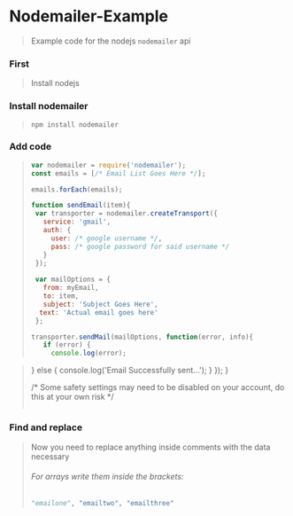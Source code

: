 # Nodemailer-Example
>Example code for the nodejs `nodemailer` api

### First
> Install nodejs

### Install nodemailer
> `npm install nodemailer`

### Add code
> ```js 
> var nodemailer = require('nodemailer');
>const emails = [/* Email List Goes Here */];
>
>emails.forEach(emails);
>
>function sendEmail(item){
>  var transporter = nodemailer.createTransport({
>    service: 'gmail',
>    auth: {
>      user: /* google username */,
>      pass: /* google password for said username */
>    }
>  });
>  
>  var mailOptions = {
>    from: myEmail,
>    to: item,
>    subject: 'Subject Goes Here',
>   text: 'Actual email goes here'
>  };
> 
> transporter.sendMail(mailOptions, function(error, info){
>    if (error) {
>      console.log(error);

>    } else {
>      console.log('Email Successfully sent...');
>    }
>  });
>}
>
>/* Some safety settings may need to be disabled on your account, do this at your own risk */
>```

### Find and replace
> Now you need to replace anything inside comments with the data necessary
> ###### For arrays write them inside the brackets: 
> ```python
> "emailone", "emailtwo", "emailthree"
> ```
